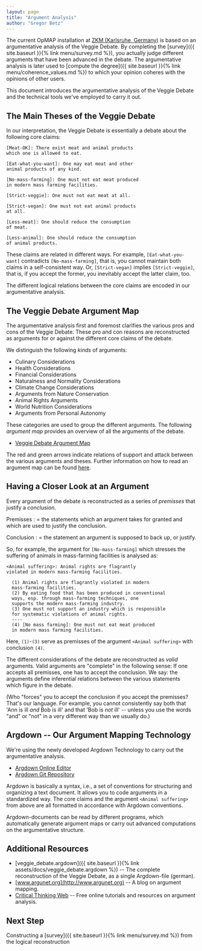 ```yaml
---
layout: page
title: "Argument Analysis"
author: "Gregor Betz"
---
```


<!--
 This chapter on argument analysis is part of the OPMAP-ZKM documentation
 Gregor Betz
 -->


The current OpMAP installation at [ZKM (Karlsruhe, Germany)](http://zkm.de/event/2017/10/open-codes) is based on an argumentative analysis of the Veggie Debate. By completing the [survey]({{ site.baseurl }}{% link menu/survey.md %}), you actually judge different arguments that have been advanced in the debate. The argumentative analysis is later used to [compute the degree]({{ site.baseurl }}{% link menu/coherence_values.md %}) to which your opinion coheres with the opinions of other users.

This document introduces the argumentative analysis of the Veggie Debate and the technical tools we've employed to carry it out.

## The Main Theses of the Veggie Debate

In our interpretation, the Veggie Debate is essentially a debate about the following core claims:

```
[Meat-OK]: There exist meat and animal products
which one is allowed to eat.

[Eat-what-you-want]: One may eat meat and other
animal products of any kind.

[No-mass-farming]: One must not eat meat produced
in modern mass farming facilities.

[Strict-veggie]: One must not eat meat at all.

[Strict-vegan]: One must not eat animal products
at all.

[Less-meat]: One should reduce the consumption
of meat.

[Less-animal]: One should reduce the consumption
of animal products.
```

These claims are related in different ways. For example, `[Eat-what-you-want]` contradicts `[No-mass-farming]`, that is, you cannot maintain both claims in a self-consistent way. Or, `[Strict-vegan]` implies `[Strict-veggie]`, that is, if you accept the former, you inevitably accept the latter claim, too.

The different logical relations between the core claims are encoded in our argumentative analysis.


## The Veggie Debate Argument Map

The argumentative analysis first and foremost clarifies the various pros and cons of the Veggie Debate. These pro and con reasons are reconstructed as arguments for or against the different core claims of the debate.

We distinguish the following *kinds* of arguments:

- Culinary Considerations
- Health Considerations
- Financial Considerations
- Naturalness and Normality Considerations
- Climate Change Considerations
- Arguments from Nature Conservation  
- Animal Rights Arguments
- World Nutrition Considerations
- Arguments from Personal Autonomy

These categories are used to group the different arguments. The following *argument map* provides an overview of all the arguments of the debate.

<!--Maybe we use a slide show, here, or an animated GIF?-->
* [Veggie Debate Argument Map](images/veggie_debate.pdf)

The red and green arrows indicate relations of support and attack between the various arguments and theses. Further information on how to read an argument map can be found [here](http://www.argunet.org/2013/04/03/so-what-exactly-is-an-argument-map/).


## Having a Closer Look at an Argument

Every argument of the debate is reconstructed as a series of *premisses* that justify a *conclusion*.

Premisses
:	= the statements which an argument takes for granted and which are used to justify the conclusion.

Conclusion
:	= the statement an argument is supposed to back up, or justify.

So, for example, the argument for `[No-mass-farming]` which stresses the suffering of animals in mass-farming facilities is analysed as:

```
<Animal suffering>: Animal rights are flagrantly
violated in modern mass-farming facilities.

  (1) Animal rights are flagrantly violated in modern
  mass-farming facilities.
  (2) By eating food that has been produced in conventional
  ways, esp. through mass-farming techniques, one
  supports the modern mass-farming industry.
  (3) One must not support an industry which is responsible
  for systematic violations of animal rights.
  ----
  (4) [No mass farming]: One must not eat meat produced
  in modern mass farming facilities.
```

Here, `(1)`-`(3)` serve as premisses of the argument `<Animal suffering>` with conclusion `(4)`.

The different considerations of the debate are reconstructed as *valid* arguments. Valid arguments are "complete" in the following sense: If one accepts all premisses, one has to accept the conclusion. We say: the arguments define inferential relations between the various statements which figure in the debate.

(Who "forces" you to accept the conclusion if you accept the premisses? That's our language. For example, you cannot consistently say both that 'Ann is ill *and* Bob is ill' and that 'Bob is *not* ill' -- unless you use the words "and" or "not" in a very different way than we usually do.)



## Argdown -- Our Argument Mapping Technology

We're using the newly developed Argdown Technology to carry out the argumentative analysis.

- [Argdown Online Editor](http://christianvoigt.github.io/argdown/)
- [Argdown Git Repository](https://github.com/christianvoigt/argdown/)

Argdown is basically a syntax, i.e., a set of conventions for structuring and organizing a text document. It allows you to code arguments in a standardized way. The core claims and the argument `<Animal suffering>` from above are all formatted in accordance with Argdown conventions.

Argdown-documents can be read by different programs, which automatically generate argument maps or carry out advanced computations on the argumentative structure.


## Additional Resources

- [veggie_debate.argdown]({{ site.baseurl }}{% link assets/docs/veggie_debate.argdown %}) -- The complete reconstruction of the Veggie Debate, as a single Argdown-file (german).
- [www.argunet.org](http://www.argunet.org) -- A blog on argument mapping.
- [Critical Thinking Web](http://philosophy.hku.hk/think/) -- Free online tutorials and resources on argument analysis.


## Next Step

Constructing a [survey]({{ site.baseurl }}{% link menu/survey.md %}) from the logical reconstruction